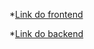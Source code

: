 *[Link do frontend](https://github.com/EmmanuelRBoo/fj_frontend)

*[Link do backend](https://github.com/EmmanuelRBoo/fj_backend)
